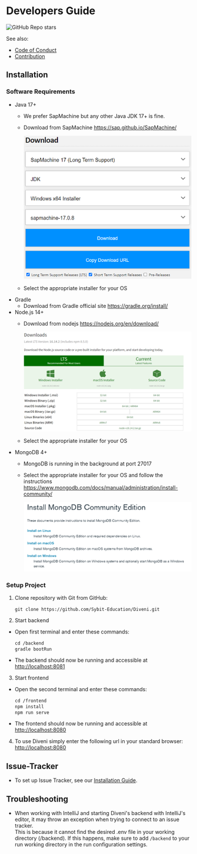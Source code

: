 # Developers Guide

![GitHub Repo stars](https://img.shields.io/github/stars/Sybit-Education/Diveni?style=social)

See also: 

* [Code of Conduct](../code_of_conduct)
* [Contribution](./contribution)

## Installation

### Software Requirements

- Java 17+
  - We prefer SapMachine but any other Java JDK 17+ is fine.
  - Download from SapMachine <https://sap.github.io/SapMachine/>

    ![Download_Selection_Java17](../img/Java17_Installer_Selection.png)
  - Select the appropriate installer for your OS
- Gradle
  - Download from Gradle official site <https://gradle.org/install/>
- Node.js 14+
  - Download from nodejs <https://nodejs.org/en/download/>

    ![Download_Selection_nodejs](../img/nodejs_Installer_Selection.png)
  - Select the appropriate installer for your OS
- MongoDB 4+
  - MongoDB is running in the background at port 27017
  - Select the appropriate installer for your OS and follow the instructions
    <https://www.mongodb.com/docs/manual/administration/install-community/>

    ![Download_Selection_MongoDB](../img/MongoDB_Installer_Selection.png)

### Setup Project

1. Clone repository with Git from GitHub:
    ```shell
    git clone https://github.com/Sybit-Education/Diveni.git
    ```
2. Start backend
* Open  first terminal and enter these commands:
  ```shell
  cd /backend
  gradle bootRun
  ```
* The backend should now be running and accessible at <http://localhost:8081>
3. Start frontend
* Open the second terminal and enter these commands:
  ```shell
  cd /frontend
  npm install
  npm run serve
  ```
* The frontend should now be running and accessible at <http://localhost:8080>
4. To use Diveni simply enter the following url in your standard browser: <http://localhost:8080>


## Issue-Tracker
- To set up Issue Tracker, see our [Installation Guide](install#issue-tracker).

## Troubleshooting

- When working with IntelliJ and starting Diveni's backend with IntelliJ's editor, it may throw an
  exception when trying to connect to an issue tracker.\
  This is because it cannot find the desired .env file in your working directory (/backend).
  If this happens, make sure to add ```/backend``` to your run working directory in the run
  configuration settings.
